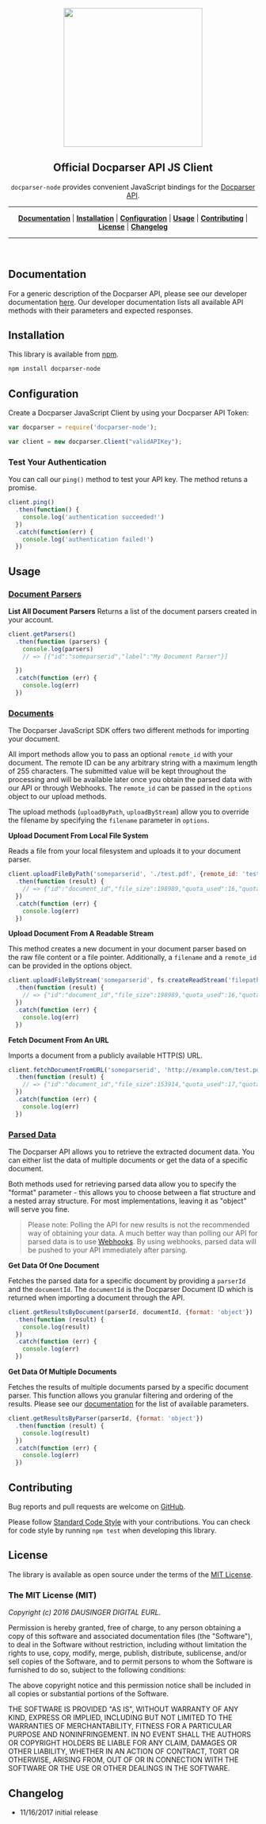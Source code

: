 <p align="center">
<a href="https://docparser.com" title="Extract Data From PDF"><img width="280" src="https://docparser.com/img/logo.png"></a>
</p>

<h2 align="center">Official Docparser API JS Client</h2>

<p align="center"><code>docparser-node</code> provides convenient JavaScript bindings for the <a href="https://dev.docparser.com">Docparser API</a>.</p>

<hr>

<p align="center">
<b><a href="#documentation">Documentation</a></b>
|
<b><a href="#installation">Installation</a></b>
|
<b><a href="#configuration">Configuration</a></b>
|
<b><a href="#usage">Usage</a></b>
|
<b><a href="#contributing">Contributing</a></b>
|
<b><a href="#license">License</a></b>
|
<b><a href="#changelog">Changelog</a></b>
</p>
<hr>
<br>

## Documentation

For a generic description of the Docparser API, please see our developer documentation [here](https://dev.docparser.com/). Our developer documentation lists all available API methods with their parameters and expected responses.

## Installation

This library is available from [npm](https://www.npmjs.com/).


```sh
npm install docparser-node
```

## Configuration

Create a Docparser JavaScript Client by using your Docparser API Token:

```js
var docparser = require('docparser-node');

var client = new docparser.Client("validAPIKey");
```

### Test Your Authentication
You can call our `ping()` method to test your API key. The method retuns a promise.

```js
client.ping()
  .then(function() {
    console.log('authentication succeeded!')
  })
  .catch(function(err) {
    console.log('authentication failed!')
  })
```
## Usage

### [Document Parsers](https://dev.docparser.com/#parsers)

**List All Document Parsers**
Returns a list of the document parsers created in your account.
```js
client.getParsers()
  .then(function (parsers) {
    console.log(parsers)
    // => [{"id":"someparserid","label":"My Document Parser"}]

  })
  .catch(function (err) {
    console.log(err)
  })
```

### [Documents](https://dev.docparser.com/#documents)

The Docparser JavaScript SDK offers two different methods for importing your document.

All import methods allow you to pass an optional `remote_id` with your document. The remote ID can be any arbitrary string with a maximum length of 255 characters. The submitted value will be kept throughout the processing and will be available later once you obtain the parsed data with our API or through Webhooks. The `remote_id` can be passed in the `options` object to our upload methods.

The upload methods (`uploadByPath`, `uploadByStream`) allow you to override the filename by specifying the `filename` parameter in `options`.

**Upload Document From Local File System**

Reads a file from your local filesystem and uploads it to your document parser.

```js
client.uploadFileByPath('someparserid', './test.pdf', {remote_id: 'test'})
  .then(function (result) {
    // => {"id":"document_id","file_size":198989,"quota_used":16,"quota_left":34,"quota_refill":"1970-01-01T00:00:00+00:00"}
  })
  .catch(function (err) {
    console.log(err)
  })
```

**Upload Document From A Readable Stream**

This method creates a new document in your document parser based on the raw file content or a file pointer. Additionally, a `filename` and a `remote_id` can be provided in the options object.

```js
client.uploadFileByStream('someparserid', fs.createReadStream('filepath'), options)
  .then(function (result) {
    // => {"id":"document_id","file_size":198989,"quota_used":16,"quota_left":34,"quota_refill":"1970-01-01T00:00:00+00:00"}
  })
  .catch(function (err) {
    console.log(err)
  })
```

**Fetch Document From An URL**

Imports a document from a publicly available HTTP(S) URL.
```js
client.fetchDocumentFromURL('someparserid', 'http://example.com/test.pdf', {remote_id: 'test'})
  .then(function (result) {
    // => {"id":"document_id","file_size":153914,"quota_used":17,"quota_left":33,"quota_refill":"1970-01-01T00:00:00+00:00"}
  })
  .catch(function (err) {
    console.log(err)
  })
```

### [Parsed Data](https://dev.docparser.com/#parsed-data)

The Docparser API allows you to retrieve the extracted document data. You can either list the data of multiple documents or get the data of a specific document.

Both methods used for retrieving parsed data allow you to specify the "format" parameter - this allows you to choose between a flat structure and a nested array structure. For most implementations, leaving it as "object" will serve you fine.

> Please note: Polling the API for new results is not the recommended way of obtaining your data. A much better way than polling our API for parsed data is to use [Webhooks](https://docparser.com/integration/webhooks). By using webhooks, parsed data will be pushed to your API immediately after parsing.

**Get Data Of One Document**

Fetches the parsed data for a specific document by providing a `parserId` and the `documentId`. The `documentId` is the Docparser Document ID which is returned when importing a document through the API.

```js
client.getResultsByDocument(parserId, documentId, {format: 'object'})
  .then(function (result) {
    console.log(result)
  })
  .catch(function (err) {
    console.log(err)
  })
```

**Get Data Of Multiple Documents**

Fetches the results of multiple documents parsed by a specific document parser. This function allows you granular filtering and ordering of the results. Please see our [documentation](https://dev.docparser.com/?shell#get-multiple-data-sets) for the list of available parameters.

```js
client.getResultsByParser(parserId, {format: 'object'})
  .then(function (result) {
    console.log(result)
  })
  .catch(function (err) {
    console.log(err)
  })
```

## Contributing

Bug reports and pull requests are welcome on [GitHub](https://github.com/docparser/docparser-node).

Please follow [Standard Code Style](https://github.com/standard/standard)  with your contributions. You can check for code style by running ```npm test``` when developing this library.

## License

The library is available as open source under the terms of the [MIT License](http://opensource.org/licenses/MIT).

### The MIT License (MIT)

*Copyright (c) 2016 DAUSINGER DIGITAL EURL.*

Permission is hereby granted, free of charge, to any person obtaining a copy of this software and associated documentation files (the "Software"), to deal in the Software without restriction, including without limitation the rights to use, copy, modify, merge, publish, distribute, sublicense, and/or sell copies of the Software, and to permit persons to whom the Software is furnished to do so, subject to the following conditions:

The above copyright notice and this permission notice shall be included in all copies or substantial portions of the Software.

THE SOFTWARE IS PROVIDED "AS IS", WITHOUT WARRANTY OF ANY KIND, EXPRESS OR IMPLIED, INCLUDING BUT NOT LIMITED TO THE WARRANTIES OF MERCHANTABILITY, FITNESS FOR A PARTICULAR PURPOSE AND NONINFRINGEMENT. IN NO EVENT SHALL THE AUTHORS OR COPYRIGHT HOLDERS BE LIABLE FOR ANY CLAIM, DAMAGES OR OTHER LIABILITY, WHETHER IN AN ACTION OF CONTRACT, TORT OR OTHERWISE, ARISING FROM, OUT OF OR IN CONNECTION WITH THE SOFTWARE OR THE USE OR OTHER DEALINGS IN THE SOFTWARE.

## Changelog
* 11/16/2017 initial release
